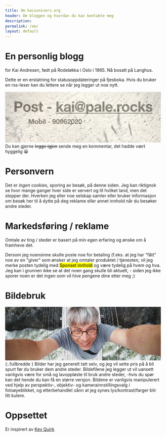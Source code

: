```yaml
---
title: Om kaisunivers.org
header: Om bloggen og hvordan du kan kontakte meg
description:
permalink: /om/
layout: default
---
```


# En personlig blogg

for Kai Andresen, født på Rodeløkka i Oslo i 1965. Nå bosatt på Langhus.

Dette er en erstatning for statusoppdateringer på fjesboka. Hvis du bruker en rss-leser kan du lettere se når jeg legger ut noe nytt.

![skriv i dag](/assets/images/meg-hvordankontakte.jpg)Du kan gjerne ~~legge igjen~~  sende meg en kommentar, det hadde vært hyggelig 😀 

# Personvern

Det er _ingen_ cookies, sporing av besøk, på denne siden. Jeg kan riktignok se hvor mange ganger hver side er servert og til hvilket land, men det stopper der. Hverken jeg eller noe selskap samler eller bruker informasjon om besøk her til å dytte på deg reklame eller annet innhold når du besøker andre steder.

# Markedsføring / reklame

Omtale av ting / steder er basert på min egen erfaring og ønske om å framheve det. 

Dersom jeg noensinne skulle poste noe for betaling (f.eks. at jeg har "fått" noe av en "giver" som ønsker at jeg omtaler produktet / tjenesten, vil jeg merke posten tydelig med <mark>Sponset innhold</mark> og være tydelig på hvem og hva.  Jeg kan i grunnen ikke se at det noen gang skulle bli aktuelt, - siden jeg ikke sporer noen er det ingen som vil hive pengene dine etter meg ;) 

# Bildebruk

![Selvportrett over elv i juv, Modum Bad, mai 2017](/assets/images/meg-over-avgrunnen---omsider.jpg){:.fullbredde }  Bilder har jeg generelt tatt selv, og jeg vil sette pris på å bli spurt før du bruker dem andre steder. Bildefilene jeg legger ut vil uansett vanligvis være for små og lavoppløste til bruk andre steder, -hvis du spør kan det hende du kan få en større versjon. Bildene er vanligvis manipulerert ved hjelp av perspektiv-, objektiv- og kamerainnstillingsvalg i fotoøyeblikket, og etterbehandlet sånn at jeg synes lys/kontrast/farger blir litt kulere. 

# Oppsettet

Er inspirert av [Kev Quirk](https://kevq.uk/how-to-build-jekyll-site-simple-css/#h-prerequisites)